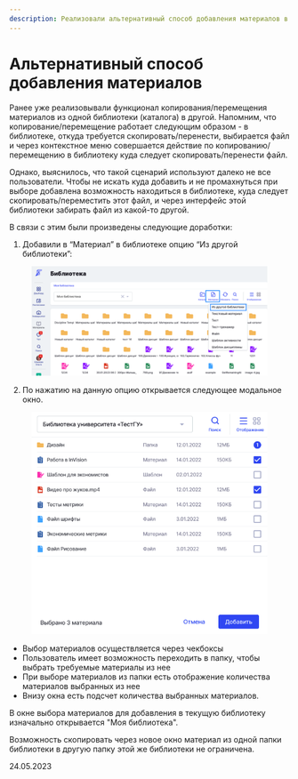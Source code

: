 ```yaml
---
description: Реализовали альтернативный способ добавления материалов в библиотеку
---
```


# Альтернативный способ добавления материалов

Ранее уже реализовывали функционал копирования/перемещения материалов из одной библиотеки (каталога) в другой. Напомним, что копирование/перемещение работает следующим образом - в библиотеке, откуда требуется скопировать/перенести, выбирается файл и через контекстное меню совершается действие по копированию/перемещению в библиотеку куда следует скопировать/перенести файл.

Однако, выяснилось, что такой сценарий используют далеко не все пользователи. Чтобы не искать куда добавить и не промахнуться при выборе добавлена возможность находиться в библиотеке, куда следует скопировать/переместить этот файл, и через интерфейс этой библиотеки забирать файл из какой-то другой.

В связи с этим были произведены следующие доработки:

1. Добавили в “Материал” в библиотеке опцию “Из другой библиотеки”:

<figure><img src="../../.gitbook/assets/image (605).png" alt=""><figcaption></figcaption></figure>

2. По нажатию на данную опцию открывается следующее модальное окно.&#x20;

<figure><img src="../../.gitbook/assets/image (761).png" alt=""><figcaption></figcaption></figure>

* Выбор материалов осуществляется через чекбоксы
* Пользователь имеет возможность переходить в папку, чтобы выбрать требуемые материалы из нее
* При выборе материалов из папки есть отображение количества материалов выбранных из нее
* Внизу окна есть подсчет количества выбранных материалов.

В окне выбора материалов для добавления в текущую библиотеку изначально открывается "Моя библиотека".

Возможность скопировать через новое окно материал из одной папки библиотеки в другую папку этой же библиотеки не ограничена.

24.05.2023
